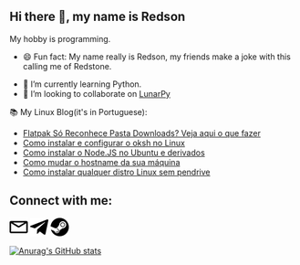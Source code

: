 Hi there 👋, my name is Redson
---

My hobby is programming.

- 😄 Fun fact: My name really is Redson, my friends make a joke with this calling me of Redstone.
<!-- - ⚡ Skills: ![Html](images/HTML5-Logo-32.png) ![CSS](images/CSS-3-32.png) ![Python](images/python.png) [![GoHugo](images/gohugo.io.png)](gohugo.io/)![Lua](images/lua.png). -->
- 🌱 I’m currently learning Python.
- 👯 I’m looking to collaborate on [LunarPy](https://github.com/LunarPyOrg)

 📚 My Linux Blog(it's in Portuguese):
<!-- FEED:START -->
- [Flatpak Só Reconhece Pasta Downloads? Veja aqui o que fazer](https://opentechlife.tk/posts/flatpak-so-reconhece-downloads/)
- [Como instalar e configurar o oksh no Linux](https://opentechlife.tk/posts/como-instalar-configurar-oksh/)
- [Como instalar o Node.JS no Ubuntu e derivados](https://opentechlife.tk/posts/como-instalar-o-node/)
- [Como mudar o hostname da sua máquina](https://opentechlife.tk/posts/mudar-hostname/)
- [Como instalar qualquer distro Linux sem pendrive](https://opentechlife.tk/posts/linux-sem-pendrive/)
<!-- FEED:END -->


Connect with me:
---
[<img src="images/envelope.svg" width="32">](mailto:redsonbr81@protonmail.com)  [<img src="images/telegram-original.svg" width="32">](https://t.me/RedsonBr) [<img src="images/steam.svg" width="32">](https://steamcommunity.com/id/RedsonBr)

[![Anurag's GitHub stats](https://github-readme-stats.vercel.app/api?username=RedsonBr140&show_icons=true&hide_border=true)]()
